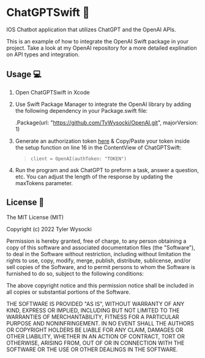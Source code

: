 # ChatGPTSwift  🤖

IOS Chatbot application that utilizes ChatGPT and the OpenAI APIs.

This is an example of how to integrate the OpenAI Swift package in your project. 
Take a look at my OpenAI repository for a more detailed explination on API types
and integration.


## Usage  💻

1. Open ChatGPTSwift in Xcode

2. Use Swift Package Manager to integrate the OpenAI library by adding the following dependency in your Package.swift file:

   .Package(url: "https://github.com/TyWysocki/OpenAI.git", majorVersion: 1)

3. Generate an authorization token [here](https://beta.openai.com/account/api-keys) & Copy/Paste your token
   inside the setup function on line 16 in the ContentView of ChatGPTSwift:
   
   >     client = OpenAI(authToken: "TOKEN")
   
4. Run the program and ask ChatGPT to preform a task, answer a question, etc. You can adjust the length of the response 
   by updating the maxTokens parameter.


## License  📜

The MIT License (MIT)

Copyright (c) 2022 Tyler Wysocki

Permission is hereby granted, free of charge, to any person obtaining a copy of this software and associated documentation files (the "Software"), to deal in the Software without restriction, including without limitation the rights to use, copy, modify, merge, publish, distribute, sublicense, and/or sell copies of the Software, and to permit persons to whom the Software is furnished to do so, subject to the following conditions:

The above copyright notice and this permission notice shall be included in all copies or substantial portions of the Software.

THE SOFTWARE IS PROVIDED "AS IS", WITHOUT WARRANTY OF ANY KIND, EXPRESS OR IMPLIED, INCLUDING BUT NOT LIMITED TO THE WARRANTIES OF MERCHANTABILITY, FITNESS FOR A PARTICULAR PURPOSE AND NONINFRINGEMENT. IN NO EVENT SHALL THE AUTHORS OR COPYRIGHT HOLDERS BE LIABLE FOR ANY CLAIM, DAMAGES OR OTHER LIABILITY, WHETHER IN AN ACTION OF CONTRACT, TORT OR OTHERWISE, ARISING FROM, OUT OF OR IN CONNECTION WITH THE SOFTWARE OR THE USE OR OTHER DEALINGS IN THE SOFTWARE.
